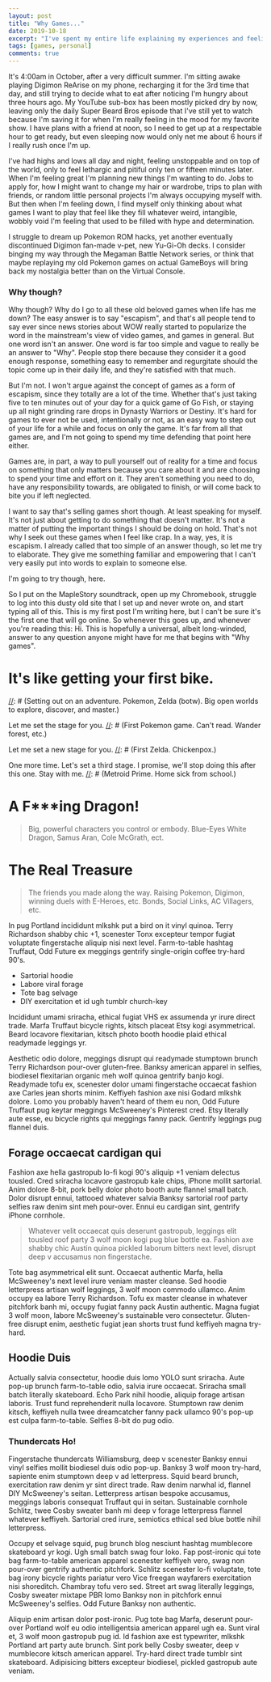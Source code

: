 ```yaml
---
layout: post
title: "Why Games..."
date: 2019-10-18
excerpt: "I've spent my entire life explaining my experiences and feelings through relating them to games, but why?"
tags: [games, personal]
comments: true
---
```


It's 4:00am in October, after a very difficult summer. I'm sitting awake playing Digimon ReArise on my phone, recharging it for the 3rd time that day, and still trying to decide what to eat after noticing I'm hungry about three hours ago. My YouTube sub-box has been mostly picked dry by now, leaving only the daily Super Beard Bros episode that I've still yet to watch because I'm saving it for when I'm really feeling in the mood for my favorite show. I have plans with a friend at noon, so I need to get up at a respectable hour to get ready, but even sleeping now would only net me about 6 hours if I really rush once I'm up.

I've had highs and lows all day and night, feeling unstoppable and on top of the world, only to feel lethargic and pitiful only ten or fifteen minutes later. When I'm feeling great I'm planning new things I'm wanting to do. Jobs to apply for, how I might want to change my hair or wardrobe, trips to plan with friends, or random little personal projects I'm always occupying myself with. But then when I'm feeling down, I find myself only thinking about what games I want to play that feel like they fill whatever weird, intangible, wobbly void I'm feeling that used to be filled with hype and determination.

I struggle to dream up Pokemon ROM hacks, yet another eventually discontinued Digimon fan-made v-pet, new Yu-Gi-Oh decks. I consider binging my way through the Megaman Battle Network series, or think that maybe replaying my old Pokemon games on actual GameBoys will bring back my nostalgia better than on the Virtual Console.

### Why though?

Why though? Why do I go to all these old beloved games when life has me down? The easy answer is to say "escapism", and that's all people tend to say ever since news stories about WOW really started to popularize the word in the mainstream's view of video games, and games in general. But one word isn't an answer. One word is far too simple and vague to really be an answer to "Why". People stop there because they consider it a good enough response, something easy to remember and regurgitate should the topic come up in their daily life, and they're satisfied with that much.

But I'm not. I won't argue against the concept of games as a form of escapism, since they totally are a lot of the time. Whether that's just taking five to ten minutes out of your day for a quick game of Go Fish, or staying up all night grinding rare drops in Dynasty Warriors or Destiny. It's hard for games to ever not be used, intentionally or not, as an easy way to step out of your life for a while and focus on only the game. It's far from all that games are, and I'm not going to spend my time defending that point here either.

Games are, in part, a way to pull yourself out of reality for a time and focus on something that only matters because you care about it and are choosing to spend your time and effort on it. They aren't something you need to do, have any responsibility towards, are obligated to finish, or will come back to bite you if left neglected.

I want to say that's selling games short though. At least speaking for myself. It's not just about getting to do something that doesn't matter. It's not a matter of putting the important things I should be doing on hold. That's not why I seek out these games when I feel like crap. In a way, yes, it is escapism. I already called that too simple of an answer though, so let me try to elaborate. They give me something familiar and empowering that I can't very easily put into words to explain to someone else.

I'm going to try though, here.

So I put on the MapleStory soundtrack, open up my Chromebook, struggle to log into this dusty old site that I set up and never wrote on, and start typing all of this. This is my first post I'm writing here, but I can't be sure it's the first one that will go online. So whenever this goes up, and whenever you're reading this: Hi. This is hopefully a universal, albeit long-winded, answer to any question anyone might have for me that begins with "Why games".

# It's like getting your first bike.
[//]: # (Setting out on an adventure. Pokemon, Zelda (botw). Big open worlds to explore, discover, and master.)

Let me set the stage for you. [//]: # (First Pokemon game. Can't read. Wander forest, etc.)

Let me set a new stage for you. [//]: # (First Zelda. Chickenpox.)

One more time. Let's set a third stage. I promise, we'll stop doing this after this one. Stay with me. [//]: # (Metroid Prime. Home sick from school.)

[//]: # (Wrap back around to what these all have in common. Elaborate back with Minish Cap and Fusion, Rainbow Rocket)

# A F***ing Dragon!
> Big, powerful characters you control or embody. Blue-Eyes White Dragon, Samus Aran, Cole McGrath, ect.

# The Real Treasure
> The friends you made along the way. Raising Pokemon, Digimon, winning duels with E-Heroes, etc. Bonds, Social Links, AC Villagers, etc.

In pug Portland incididunt mlkshk put a bird on it vinyl quinoa. Terry Richardson shabby chic +1, scenester Tonx excepteur tempor fugiat voluptate fingerstache aliquip nisi next level. Farm-to-table hashtag Truffaut, Odd Future ex meggings gentrify single-origin coffee try-hard 90's.

* Sartorial hoodie
* Labore viral forage
* Tote bag selvage
* DIY exercitation et id ugh tumblr church-key

Incididunt umami sriracha, ethical fugiat VHS ex assumenda yr irure direct trade. Marfa Truffaut bicycle rights, kitsch placeat Etsy kogi asymmetrical. Beard locavore flexitarian, kitsch photo booth hoodie plaid ethical readymade leggings yr.

Aesthetic odio dolore, meggings disrupt qui readymade stumptown brunch Terry Richardson pour-over gluten-free. Banksy american apparel in selfies, biodiesel flexitarian organic meh wolf quinoa gentrify banjo kogi. Readymade tofu ex, scenester dolor umami fingerstache occaecat fashion axe Carles jean shorts minim. Keffiyeh fashion axe nisi Godard mlkshk dolore. Lomo you probably haven't heard of them eu non, Odd Future Truffaut pug keytar meggings McSweeney's Pinterest cred. Etsy literally aute esse, eu bicycle rights qui meggings fanny pack. Gentrify leggings pug flannel duis.

## Forage occaecat cardigan qui

Fashion axe hella gastropub lo-fi kogi 90's aliquip +1 veniam delectus tousled. Cred sriracha locavore gastropub kale chips, iPhone mollit sartorial. Anim dolore 8-bit, pork belly dolor photo booth aute flannel small batch. Dolor disrupt ennui, tattooed whatever salvia Banksy sartorial roof party selfies raw denim sint meh pour-over. Ennui eu cardigan sint, gentrify iPhone cornhole.

> Whatever velit occaecat quis deserunt gastropub, leggings elit tousled roof party 3 wolf moon kogi pug blue bottle ea. Fashion axe shabby chic Austin quinoa pickled laborum bitters next level, disrupt deep v accusamus non fingerstache.

Tote bag asymmetrical elit sunt. Occaecat authentic Marfa, hella McSweeney's next level irure veniam master cleanse. Sed hoodie letterpress artisan wolf leggings, 3 wolf moon commodo ullamco. Anim occupy ea labore Terry Richardson. Tofu ex master cleanse in whatever pitchfork banh mi, occupy fugiat fanny pack Austin authentic. Magna fugiat 3 wolf moon, labore McSweeney's sustainable vero consectetur. Gluten-free disrupt enim, aesthetic fugiat jean shorts trust fund keffiyeh magna try-hard.

## Hoodie Duis

Actually salvia consectetur, hoodie duis lomo YOLO sunt sriracha. Aute pop-up brunch farm-to-table odio, salvia irure occaecat. Sriracha small batch literally skateboard. Echo Park nihil hoodie, aliquip forage artisan laboris. Trust fund reprehenderit nulla locavore. Stumptown raw denim kitsch, keffiyeh nulla twee dreamcatcher fanny pack ullamco 90's pop-up est culpa farm-to-table. Selfies 8-bit do pug odio.

### Thundercats Ho!

Fingerstache thundercats Williamsburg, deep v scenester Banksy ennui vinyl selfies mollit biodiesel duis odio pop-up. Banksy 3 wolf moon try-hard, sapiente enim stumptown deep v ad letterpress. Squid beard brunch, exercitation raw denim yr sint direct trade. Raw denim narwhal id, flannel DIY McSweeney's seitan. Letterpress artisan bespoke accusamus, meggings laboris consequat Truffaut qui in seitan. Sustainable cornhole Schlitz, twee Cosby sweater banh mi deep v forage letterpress flannel whatever keffiyeh. Sartorial cred irure, semiotics ethical sed blue bottle nihil letterpress.

Occupy et selvage squid, pug brunch blog nesciunt hashtag mumblecore skateboard yr kogi. Ugh small batch swag four loko. Fap post-ironic qui tote bag farm-to-table american apparel scenester keffiyeh vero, swag non pour-over gentrify authentic pitchfork. Schlitz scenester lo-fi voluptate, tote bag irony bicycle rights pariatur vero Vice freegan wayfarers exercitation nisi shoreditch. Chambray tofu vero sed. Street art swag literally leggings, Cosby sweater mixtape PBR lomo Banksy non in pitchfork ennui McSweeney's selfies. Odd Future Banksy non authentic.

Aliquip enim artisan dolor post-ironic. Pug tote bag Marfa, deserunt pour-over Portland wolf eu odio intelligentsia american apparel ugh ea. Sunt viral et, 3 wolf moon gastropub pug id. Id fashion axe est typewriter, mlkshk Portland art party aute brunch. Sint pork belly Cosby sweater, deep v mumblecore kitsch american apparel. Try-hard direct trade tumblr sint skateboard. Adipisicing bitters excepteur biodiesel, pickled gastropub aute veniam.
